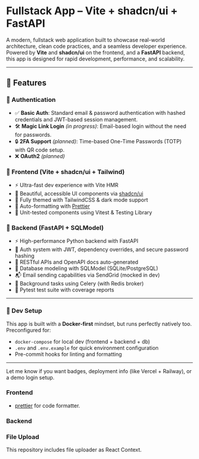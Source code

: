 # Fullstack App – Vite + shadcn/ui + FastAPI

A modern, fullstack web application built to showcase real-world architecture, clean code practices, and a seamless developer experience. Powered by **Vite** and **shadcn/ui** on the frontend, and a **FastAPI** backend, this app is designed for rapid development, performance, and scalability.

---

## 🚀 Features

### 🔐 Authentication

- ✅ **Basic Auth**: Standard email & password authentication with hashed credentials and JWT-based session management.
- 🛠️ **Magic Link Login** *(in progress)*: Email-based login without the need for passwords.
- 🔒 **2FA Support** *(planned)*: Time-based One-Time Passwords (TOTP) with QR code setup.
- ❌ **OAuth2** *(planned)*

### 🎨 Frontend (Vite + shadcn/ui + Tailwind)

- ⚡ Ultra-fast dev experience with Vite HMR
- 💅 Beautiful, accessible UI components via [shadcn/ui](https://ui.shadcn.com/)
- 🎨 Fully themed with TailwindCSS & dark mode support
- 🧹 Auto-formatting with [Prettier](https://prettier.io/)
- 🧪 Unit-tested components using Vitest & Testing Library

### 🧠 Backend (FastAPI + SQLModel)

- ⚡ High-performance Python backend with FastAPI
- 🔐 Auth system with JWT, dependency overrides, and secure password hashing
- 📄 RESTful APIs and OpenAPI docs auto-generated
- 🧰 Database modeling with SQLModel (SQLite/PostgreSQL)
- 📬 Email sending capabilities via SendGrid (mocked in dev)
- 🔄 Background tasks using Celery (with Redis broker)
- 🧪 Pytest test suite with coverage reports

---

### 🧰 Dev Setup

This app is built with a **Docker-first** mindset, but runs perfectly natively too. Preconfigured for:

- `docker-compose` for local dev (frontend + backend + db)
- `.env` and `.env.example` for quick environment configuration
- Pre-commit hooks for linting and formatting

---

Let me know if you want badges, deployment info (like Vercel + Railway), or a demo login setup.
### Frontend

- [prettier](https://prettier.io/) for code formatter.

### Backend

### File Upload
This repository includes file uploader as React Context.

